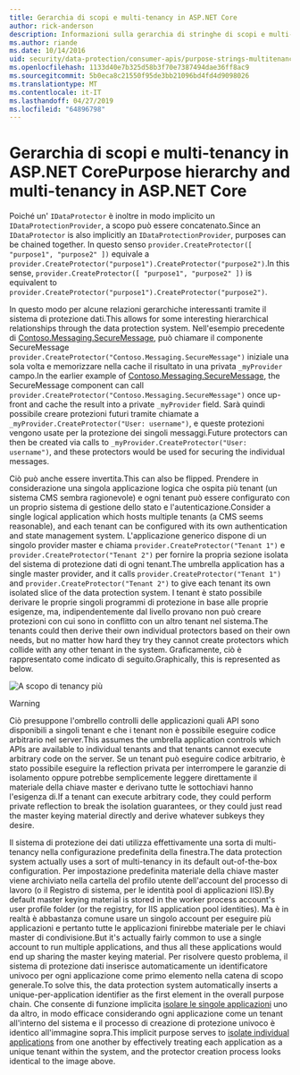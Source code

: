 ```yaml
---
title: Gerarchia di scopi e multi-tenancy in ASP.NET Core
author: rick-anderson
description: Informazioni sulla gerarchia di stringhe di scopi e multi-tenancy in relazione a ASP.NET Core Data Protection API.
ms.author: riande
ms.date: 10/14/2016
uid: security/data-protection/consumer-apis/purpose-strings-multitenancy
ms.openlocfilehash: 1133d40e7b325d58b3f70e7387494dae36ff8ac9
ms.sourcegitcommit: 5b0eca8c21550f95de3bb21096bd4fd4d9098026
ms.translationtype: MT
ms.contentlocale: it-IT
ms.lasthandoff: 04/27/2019
ms.locfileid: "64896798"
---
```

# <a name="purpose-hierarchy-and-multi-tenancy-in-aspnet-core"></a><span data-ttu-id="786ae-103">Gerarchia di scopi e multi-tenancy in ASP.NET Core</span><span class="sxs-lookup"><span data-stu-id="786ae-103">Purpose hierarchy and multi-tenancy in ASP.NET Core</span></span>

<span data-ttu-id="786ae-104">Poiché un' `IDataProtector` è inoltre in modo implicito un `IDataProtectionProvider`, a scopo può essere concatenato.</span><span class="sxs-lookup"><span data-stu-id="786ae-104">Since an `IDataProtector` is also implicitly an `IDataProtectionProvider`, purposes can be chained together.</span></span> <span data-ttu-id="786ae-105">In questo senso `provider.CreateProtector([ "purpose1", "purpose2" ])` equivale a `provider.CreateProtector("purpose1").CreateProtector("purpose2")`.</span><span class="sxs-lookup"><span data-stu-id="786ae-105">In this sense, `provider.CreateProtector([ "purpose1", "purpose2" ])` is equivalent to `provider.CreateProtector("purpose1").CreateProtector("purpose2")`.</span></span>

<span data-ttu-id="786ae-106">In questo modo per alcune relazioni gerarchiche interessanti tramite il sistema di protezione dati.</span><span class="sxs-lookup"><span data-stu-id="786ae-106">This allows for some interesting hierarchical relationships through the data protection system.</span></span> <span data-ttu-id="786ae-107">Nell'esempio precedente di [Contoso.Messaging.SecureMessage](xref:security/data-protection/consumer-apis/purpose-strings#data-protection-contoso-purpose), può chiamare il componente SecureMessage `provider.CreateProtector("Contoso.Messaging.SecureMessage")` iniziale una sola volta e memorizzare nella cache il risultato in una privata `_myProvider` campo.</span><span class="sxs-lookup"><span data-stu-id="786ae-107">In the earlier example of [Contoso.Messaging.SecureMessage](xref:security/data-protection/consumer-apis/purpose-strings#data-protection-contoso-purpose), the SecureMessage component can call `provider.CreateProtector("Contoso.Messaging.SecureMessage")` once up-front and cache the result into a private `_myProvider` field.</span></span> <span data-ttu-id="786ae-108">Sarà quindi possibile creare protezioni futuri tramite chiamate a `_myProvider.CreateProtector("User: username")`, e queste protezioni vengono usate per la protezione dei singoli messaggi.</span><span class="sxs-lookup"><span data-stu-id="786ae-108">Future protectors can then be created via calls to `_myProvider.CreateProtector("User: username")`, and these protectors would be used for securing the individual messages.</span></span>

<span data-ttu-id="786ae-109">Ciò può anche essere invertita.</span><span class="sxs-lookup"><span data-stu-id="786ae-109">This can also be flipped.</span></span> <span data-ttu-id="786ae-110">Prendere in considerazione una singola applicazione logica che ospita più tenant (un sistema CMS sembra ragionevole) e ogni tenant può essere configurato con un proprio sistema di gestione dello stato e l'autenticazione.</span><span class="sxs-lookup"><span data-stu-id="786ae-110">Consider a single logical application which hosts multiple tenants (a CMS seems reasonable), and each tenant can be configured with its own authentication and state management system.</span></span> <span data-ttu-id="786ae-111">L'applicazione generico dispone di un singolo provider master e chiama `provider.CreateProtector("Tenant 1")` e `provider.CreateProtector("Tenant 2")` per fornire la propria sezione isolata del sistema di protezione dati di ogni tenant.</span><span class="sxs-lookup"><span data-stu-id="786ae-111">The umbrella application has a single master provider, and it calls `provider.CreateProtector("Tenant 1")` and `provider.CreateProtector("Tenant 2")` to give each tenant its own isolated slice of the data protection system.</span></span> <span data-ttu-id="786ae-112">I tenant è stato possibile derivare le proprie singoli programmi di protezione in base alle proprie esigenze, ma, indipendentemente dal livello provano non può creare protezioni con cui sono in conflitto con un altro tenant nel sistema.</span><span class="sxs-lookup"><span data-stu-id="786ae-112">The tenants could then derive their own individual protectors based on their own needs, but no matter how hard they try they cannot create protectors which collide with any other tenant in the system.</span></span> <span data-ttu-id="786ae-113">Graficamente, ciò è rappresentato come indicato di seguito.</span><span class="sxs-lookup"><span data-stu-id="786ae-113">Graphically, this is represented as below.</span></span>

![A scopo di tenancy più](purpose-strings-multitenancy/_static/purposes-multi-tenancy.png)

>[!WARNING]
> <span data-ttu-id="786ae-115">Ciò presuppone l'ombrello controlli delle applicazioni quali API sono disponibili a singoli tenant e che i tenant non è possibile eseguire codice arbitrario nel server.</span><span class="sxs-lookup"><span data-stu-id="786ae-115">This assumes the umbrella application controls which APIs are available to individual tenants and that tenants cannot execute arbitrary code on the server.</span></span> <span data-ttu-id="786ae-116">Se un tenant può eseguire codice arbitrario, è stato possibile eseguire la reflection privata per interrompere le garanzie di isolamento oppure potrebbe semplicemente leggere direttamente il materiale della chiave master e derivano tutte le sottochiavi hanno l'esigenza di.</span><span class="sxs-lookup"><span data-stu-id="786ae-116">If a tenant can execute arbitrary code, they could perform private reflection to break the isolation guarantees, or they could just read the master keying material directly and derive whatever subkeys they desire.</span></span>

<span data-ttu-id="786ae-117">Il sistema di protezione dei dati utilizza effettivamente una sorta di multi-tenancy nella configurazione predefinita della finestra.</span><span class="sxs-lookup"><span data-stu-id="786ae-117">The data protection system actually uses a sort of multi-tenancy in its default out-of-the-box configuration.</span></span> <span data-ttu-id="786ae-118">Per impostazione predefinita materiale della chiave master viene archiviato nella cartella del profilo utente dell'account del processo di lavoro (o il Registro di sistema, per le identità pool di applicazioni IIS).</span><span class="sxs-lookup"><span data-stu-id="786ae-118">By default master keying material is stored in the worker process account's user profile folder (or the registry, for IIS application pool identities).</span></span> <span data-ttu-id="786ae-119">Ma è in realtà è abbastanza comune usare un singolo account per eseguire più applicazioni e pertanto tutte le applicazioni finirebbe materiale per le chiavi master di condivisione.</span><span class="sxs-lookup"><span data-stu-id="786ae-119">But it's actually fairly common to use a single account to run multiple applications, and thus all these applications would end up sharing the master keying material.</span></span> <span data-ttu-id="786ae-120">Per risolvere questo problema, il sistema di protezione dati inserisce automaticamente un identificatore univoco per ogni applicazione come primo elemento nella catena di scopo generale.</span><span class="sxs-lookup"><span data-stu-id="786ae-120">To solve this, the data protection system automatically inserts a unique-per-application identifier as the first element in the overall purpose chain.</span></span> <span data-ttu-id="786ae-121">Che consente di funzione implicita [isolare le singole applicazioni](xref:security/data-protection/configuration/overview#per-application-isolation) uno da altro, in modo efficace considerando ogni applicazione come un tenant all'interno del sistema e il processo di creazione di protezione univoco è identico all'immagine sopra.</span><span class="sxs-lookup"><span data-stu-id="786ae-121">This implicit purpose serves to [isolate individual applications](xref:security/data-protection/configuration/overview#per-application-isolation) from one another by effectively treating each application as a unique tenant within the system, and the protector creation process looks identical to the image above.</span></span>

